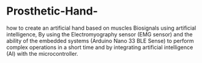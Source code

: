 # Prosthetic-Hand-
how to create an artificial hand based on muscles Biosignals using artificial intelligence, By using the Electromyography sensor (EMG sensor) and the ability of the embedded systems (Arduino Nano 33 BLE Sense) to perform complex operations in a short time and by integrating artificial intelligence (AI) with the microcontroller.
